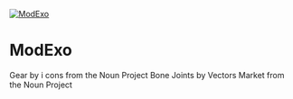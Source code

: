 [![ModExo](https://github.com/biopmr/modexo.github.io/blob/master/_images/_logo/modexo.svg)](https://github.com/biopmr/modexo.github.io/blob/master/_images/_logo/modexo.svg)

# ModExo


Gear by i cons from the Noun Project
Bone Joints by Vectors Market from the Noun Project

